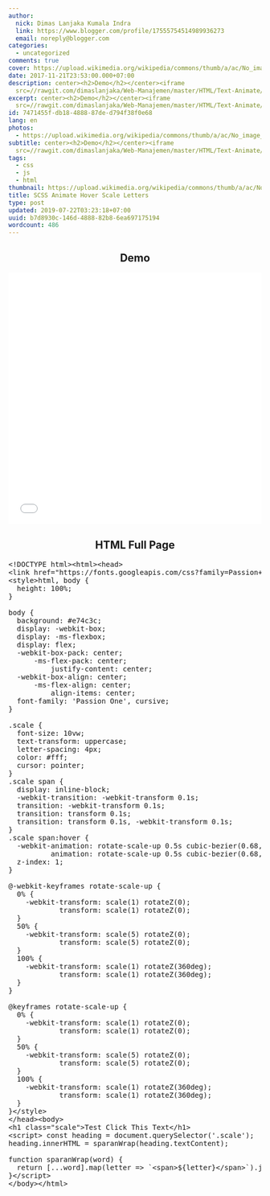 ```yaml
---
author:
  nick: Dimas Lanjaka Kumala Indra
  link: https://www.blogger.com/profile/17555754514989936273
  email: noreply@blogger.com
categories:
  - uncategorized
comments: true
cover: https://upload.wikimedia.org/wikipedia/commons/thumb/a/ac/No_image_available.svg/2048px-No_image_available.svg.png
date: 2017-11-21T23:53:00.000+07:00
description: center><h2>Demo</h2></center><iframe
  src=//rawgit.com/dimaslanjaka/Web-Manajemen/master/HTML/Text-Animate/20Scale20LetterHovers.html
excerpt: center><h2>Demo</h2></center><iframe
  src=//rawgit.com/dimaslanjaka/Web-Manajemen/master/HTML/Text-Animate/20Scale20LetterHovers.html
id: 7471455f-db18-4888-87de-d794f38f0e68
lang: en
photos:
  - https://upload.wikimedia.org/wikipedia/commons/thumb/a/ac/No_image_available.svg/2048px-No_image_available.svg.png
subtitle: center><h2>Demo</h2></center><iframe
  src=//rawgit.com/dimaslanjaka/Web-Manajemen/master/HTML/Text-Animate/20Scale20LetterHovers.html
tags:
  - css
  - js
  - html
thumbnail: https://upload.wikimedia.org/wikipedia/commons/thumb/a/ac/No_image_available.svg/2048px-No_image_available.svg.png
title: SCSS Animate Hover Scale Letters
type: post
updated: 2019-07-22T03:23:18+07:00
uuid: b7d8930c-146d-4888-82b8-6ea697175194
wordcount: 486
---
```


<center><h2>Demo</h2></center><iframe src="//rawgit.com/dimaslanjaka/Web-Manajemen/master/HTML/Text-Animate/%20Scale%20LetterHovers.html" width="100%" height="500" frameborder="0"></iframe><center><h2>HTML Full Page</h2></center><pre>&lt;!DOCTYPE html&gt;&lt;html&gt;&lt;head&gt; <br>&lt;link href="https://fonts.googleapis.com/css?family=Passion+One" rel="stylesheet" /&gt; <br>&lt;style&gt;html, body {<br>  height: 100%;<br>}<br><br>body {<br>  background: #e74c3c;<br>  display: -webkit-box;<br>  display: -ms-flexbox;<br>  display: flex;<br>  -webkit-box-pack: center;<br>      -ms-flex-pack: center;<br>          justify-content: center;<br>  -webkit-box-align: center;<br>      -ms-flex-align: center;<br>          align-items: center;<br>  font-family: 'Passion One', cursive;<br>}<br><br>.scale {<br>  font-size: 10vw;<br>  text-transform: uppercase;<br>  letter-spacing: 4px;<br>  color: #fff;<br>  cursor: pointer;<br>}<br>.scale span {<br>  display: inline-block;<br>  -webkit-transition: -webkit-transform 0.1s;<br>  transition: -webkit-transform 0.1s;<br>  transition: transform 0.1s;<br>  transition: transform 0.1s, -webkit-transform 0.1s;<br>}<br>.scale span:hover {<br>  -webkit-animation: rotate-scale-up 0.5s cubic-bezier(0.68, -0.55, 0.265, 1.55) both;<br>          animation: rotate-scale-up 0.5s cubic-bezier(0.68, -0.55, 0.265, 1.55) both;<br>  z-index: 1;<br>}<br><br>@-webkit-keyframes rotate-scale-up {<br>  0% {<br>    -webkit-transform: scale(1) rotateZ(0);<br>            transform: scale(1) rotateZ(0);<br>  }<br>  50% {<br>    -webkit-transform: scale(5) rotateZ(0);<br>            transform: scale(5) rotateZ(0);<br>  }<br>  100% {<br>    -webkit-transform: scale(1) rotateZ(360deg);<br>            transform: scale(1) rotateZ(360deg);<br>  }<br>}<br><br>@keyframes rotate-scale-up {<br>  0% {<br>    -webkit-transform: scale(1) rotateZ(0);<br>            transform: scale(1) rotateZ(0);<br>  }<br>  50% {<br>    -webkit-transform: scale(5) rotateZ(0);<br>            transform: scale(5) rotateZ(0);<br>  }<br>  100% {<br>    -webkit-transform: scale(1) rotateZ(360deg);<br>            transform: scale(1) rotateZ(360deg);<br>  }<br>}&lt;/style&gt;<br>&lt;/head&gt;&lt;body&gt; <br>&lt;h1 class="scale"&gt;Test Click This Text&lt;/h1&gt;<br>&lt;script&gt; const heading = document.querySelector('.scale');<br>heading.innerHTML = sparanWrap(heading.textContent);<br><br>function sparanWrap(word) {<br>  return [...word].map(letter =&gt; `&lt;span&gt;${letter}&lt;/span&gt;`).join('');<br>}&lt;/script&gt;<br>&lt;/body&gt;&lt;/html&gt;</pre>